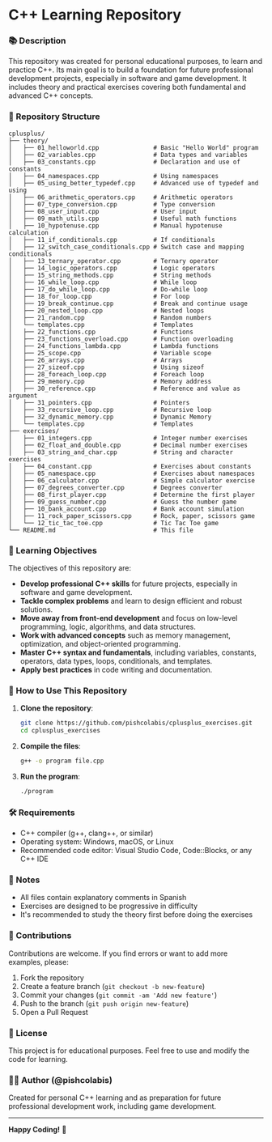 # C++ Learning Repository

### 📚 Description

This repository was created for personal educational purposes, to learn and practice C++. Its main goal is to build a foundation for future professional development projects, especially in software and game development. It includes theory and practical exercises covering both fundamental and advanced C++ concepts.

### 📁 Repository Structure

```
cplusplus/
├── theory/   
│   ├── 01_helloworld.cpp               # Basic "Hello World" program
│   ├── 02_variables.cpp                # Data types and variables
│   ├── 03_constants.cpp                # Declaration and use of constants
│   ├── 04_namespaces.cpp               # Using namespaces
│   ├── 05_using_better_typedef.cpp     # Advanced use of typedef and using
│   ├── 06_arithmetic_operators.cpp     # Arithmetic operators
│   ├── 07_type_conversion.cpp          # Type conversion
│   ├── 08_user_input.cpp               # User input
│   ├── 09_math_utils.cpp               # Useful math functions
│   ├── 10_hypotenuse.cpp               # Manual hypotenuse calculation
│   ├── 11_if_conditionals.cpp          # If conditionals
│   ├── 12_switch_case_conditionals.cpp # Switch case and mapping conditionals
│   ├── 13_ternary_operator.cpp         # Ternary operator
│   ├── 14_logic_operators.cpp          # Logic operators
│   ├── 15_string_methods.cpp           # String methods
│   ├── 16_while_loop.cpp               # While loop
│   ├── 17_do_while_loop.cpp            # Do-while loop
│   ├── 18_for_loop.cpp                 # For loop
│   ├── 19_break_continue.cpp           # Break and continue usage
│   ├── 20_nested_loop.cpp              # Nested loops
│   ├── 21_random.cpp                   # Random numbers
│   └── templates.cpp                   # Templates
│   ├── 22_functions.cpp                # Functions
│   ├── 23_functions_overload.cpp       # Function overloading
│   ├── 24_functions_lambda.cpp         # Lambda functions
│   ├── 25_scope.cpp                    # Variable scope
│   ├── 26_arrays.cpp                   # Arrays
│   ├── 27_sizeof.cpp                   # Using sizeof
│   ├── 28_foreach_loop.cpp             # Foreach loop
│   ├── 29_memory.cpp                   # Memory address
│   ├── 30_reference.cpp                # Reference and value as argument
│   ├── 31_pointers.cpp                 # Pointers
│   ├── 33_recursive_loop.cpp           # Recursive loop
│   ├── 32_dynamic_memory.cpp           # Dynamic Memory
│   └── templates.cpp                   # Templates
├── exercises/   
│   ├── 01_integers.cpp                 # Integer number exercises
│   ├── 02_float_and_double.cpp         # Decimal number exercises
│   ├── 03_string_and_char.cpp          # String and character exercises
│   ├── 04_constant.cpp                 # Exercises about constants
│   ├── 05_namespace.cpp                # Exercises about namespaces
│   ├── 06_calculator.cpp               # Simple calculator exercise
│   ├── 07_degrees_converter.cpp        # Degrees converter
│   ├── 08_first_player.cpp             # Determine the first player
│   ├── 09_guess_number.cpp             # Guess the number game
│   ├── 10_bank_account.cpp             # Bank account simulation
│   ├── 11_rock_paper_scissors.cpp      # Rock, paper, scissors game
│   └── 12_tic_tac_toe.cpp              # Tic Tac Toe game
└── README.md                           # This file
```

### 🎯 Learning Objectives

The objectives of this repository are:

- **Develop professional C++ skills** for future projects, especially in software and game development.
- **Tackle complex problems** and learn to design efficient and robust solutions.
- **Move away from front-end development** and focus on low-level programming, logic, algorithms, and data structures.
- **Work with advanced concepts** such as memory management, optimization, and object-oriented programming.
- **Master C++ syntax and fundamentals**, including variables, constants, operators, data types, loops, conditionals, and templates.
- **Apply best practices** in code writing and documentation.

### 🚀 How to Use This Repository

1. **Clone the repository**:

   ```bash
   git clone https://github.com/pishcolabis/cplusplus_exercises.git
   cd cplusplus_exercises
   ```
2. **Compile the files**:

   ```bash
   g++ -o program file.cpp
   ```
3. **Run the program**:

   ```bash
   ./program
   ```

### 🛠️ Requirements

- C++ compiler (g++, clang++, or similar)
- Operating system: Windows, macOS, or Linux
- Recommended code editor: Visual Studio Code, Code::Blocks, or any C++ IDE

### 📝 Notes

- All files contain explanatory comments in Spanish
- Exercises are designed to be progressive in difficulty
- It's recommended to study the theory first before doing the exercises

### 🤝 Contributions

Contributions are welcome. If you find errors or want to add more examples, please:

1. Fork the repository
2. Create a feature branch (`git checkout -b new-feature`)
3. Commit your changes (`git commit -am 'Add new feature'`)
4. Push to the branch (`git push origin new-feature`)
5. Open a Pull Request

### 📄 License

This project is for educational purposes. Feel free to use and modify the code for learning.

### 👨‍💻 Author (@pishcolabis)

Created for personal C++ learning and as preparation for future professional development work, including game development.

---

**Happy Coding!** 🚀
